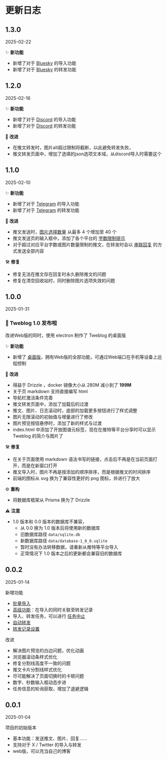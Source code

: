 # 更新日志

## 1.3.0
2025-02-22

✨ **新功能**
- 新增了对于 [Bluesky](./feature/import/bluesky) 的导入功能
- 新增了对于 [Bluesky](./feature/forward/bluesky) 的转发功能


## 1.2.0
2025-02-16

✨ **新功能**
- 新增了对于 [Discord](./feature/import/discord) 的导入功能
- 新增了对于 [Discord](./feature/forward/discord) 的转发功能

🧱 **改进**
- 在推文转发时，图片alt超过限制将截断，以此避免转发失败，
- 推文转发页面中，增加了选填的json选项文本域，从discord导入时需要这个


## 1.1.0
2025-02-10

✨ **新功能**
- 新增了对于 [Telegram](./feature/import/telegram) 的导入功能
- 新增了对于 [Telegram](./feature/forward/telegram) 的转发功能

🧱 **改进**
- 推文发送时，[图片选择数量](./feature/tweet-post#图片选择数量) 从最多 4 个增加至 40 个
- 推文发送页的输入框中，添加了各个平台的 [字数限制提示](./feature/tweet-post#字数限制提示)
- 对于超过对应平台字数或图片数量限制的推文，在转发时会以 [串联回复](./feature/tweet-forward#串联回复) 的方式发送全部内容

🛠 **修复**
- 修复无法在推文存在回复时永久删除推文的问题
- 修复在清空回收站时，同时删除图片选项失效的问题


## 1.0.0
2025-01-31

### 🎉 Tweblog 1.0 发布啦
改进Web版的同时，使用 electron 制作了 Tweblog 的桌面版

✨ **新功能**
- 新增了 [桌面版](./desktop)，拥有Web版的全部功能，可通过Web端口在手机等设备上远程控制

🧱 **改进**
- 得益于 Drizzle ，docker 镜像大小从 280M 减小到了 **199M**
- 关于页 markdown 支持直接编写 html
- 导航栏激活条件完善
- 推文转发页面中，添加了加载后的过渡
- 推文、图片、日志滚动时，底部的加载更多按钮进行了样式调整
- 图片无限滚动的初始值与增量进行了修改
- 图片预览按钮悬停时，添加了新的样式与过渡
- index.html 中添加了开放图谱元标签，现在在推特等平台分享时可以显示 Tweblog 的简介与图片了

🛠 **修复**
- 在关于页面使用 markdown 语法书写的链接，点击后不再是在当前页面打开，而是在新窗口打开
- 推文导入时，图片不再是按添加的顺序排序，而是根据推文的时间排序
- 前端的图标从 svg 换为了兼容性更好的 png 图标，并进行了放大

⚙ **重构**
- 将数据库框架从 Prisma 换为了 Drizzle

⚠ **注意**
- 1.0 版本和 0.0 版本的数据库不兼容，
	- 从 0.0 换为 1.0 版本后将使用新的数据库
	- 旧数据库路径 `data/sqlite.db`
	- 新数据库路径 `data/database-1_0_0.sqlite`
	- 暂时没有办法转移数据，请重新从推特等平台导入
	- 正常情况下 1.0 版本之后的更新都会兼容旧的数据库


## 0.0.2
2025-01-14

新增功能
- [批量导入](./feature/tweet-import.md#批量导入)
- [高级功能](./feature/tweet-import.md#高级功能)：在导入的同时关联至转发记录
- 导入、转发任务，可以进行 [任务中止](./feature/tweet-import.md#任务中止)
- [自动转发](./feature/tweet-forward.md#自动转发)
- [转发记录设置](./feature/tweet-forward.md#转发记录设置)

改进
- 解决图片预览的白边问题，优化动画
- 浏览器滚动条样式优化
- 修复分割线高度不一致的问题
- 推文卡片分割线样式优化
- 尽可能解决了页面切换时的卡顿问题
- 数字、秒数输入框动态步进
- 任务信息的轮询获取，增加了退避逻辑


## 0.0.1
2025-01-04

项目的初始版本
- 基本功能：发送推文、图片、回复……
- 支持对于 X / Twitter 的导入与转发
- web版，可以充当自己的博客
